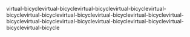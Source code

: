 virtual-bicyclevirtual-bicyclevirtual-bicyclevirtual-bicyclevirtual-bicyclevirtual-bicyclevirtual-bicyclevirtual-bicyclevirtual-bicyclevirtual-bicyclevirtual-bicyclevirtual-bicyclevirtual-bicyclevirtual-bicyclevirtual-bicyclevirtual-bicycle